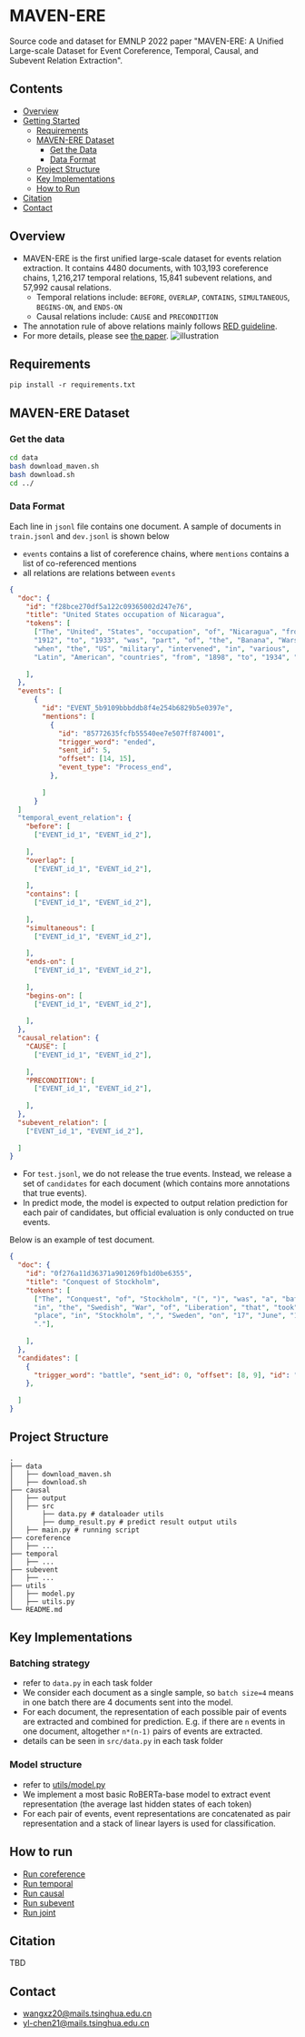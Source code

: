 # MAVEN-ERE
Source code and dataset for EMNLP 2022 paper "MAVEN-ERE: A Unified Large-scale Dataset for Event Coreference, Temporal, Causal, and Subevent Relation Extraction".

## Contents

- [Overview](#overview)
- [Getting Started](#requirements)
  - [Requirements](#requirements)
  - [MAVEN-ERE Dataset](#maven-ere-dataset)
    - [Get the Data](#get-the-data)
    - [Data Format](#data-format)
  - [Project Structure](#project-structure)
  - [Key Implementations](#key-implementations)
  - [How to Run](#how-to-run)
- [Citation](#citation)
- [Contact](#contact)

## Overview
- MAVEN-ERE is the first unified large-scale dataset for events relation extraction. It contains 4480 documents, with 103,193 coreference chains, 1,216,217 temporal relations, 15,841 subevent relations, and 57,992 causal relations. 
  - Temporal relations include: `BEFORE`, `OVERLAP`, `CONTAINS`, `SIMULTANEOUS`, `BEGINS-ON`, and `ENDS-ON`
  - Causal relations include: `CAUSE` and `PRECONDITION`
- The annotation rule of above relations mainly follows [RED guideline](https://github.com/timjogorman/RicherEventDescription/blob/master/guidelines.md).
- For more details, please see [the paper]().
![illustration](https://user-images.githubusercontent.com/55496186/196908089-e240d099-cdfd-4286-9046-e7e9d764562e.png)


## Requirements
```shell
pip install -r requirements.txt
```
## MAVEN-ERE Dataset
### Get the data
```bash
cd data
bash download_maven.sh
bash download.sh
cd ../
```

### Data Format
Each line in `jsonl` file contains one document. A sample of documents in `train.jsonl` and `dev.jsonl` is shown below
- `events` contains a list of coreference chains, where `mentions` contains a list of co-referenced mentions
- all relations are relations between `events`

```json
{
  "doc": {
    "id": "f28bce270df5a122c09365002d247e76",
    "title": "United States occupation of Nicaragua",
    "tokens": [
      ["The", "United", "States", "occupation", "of", "Nicaragua", "from", 
      "1912", "to", "1933", "was", "part", "of", "the", "Banana", "Wars", ",", 
      "when", "the", "US", "military", "intervened", "in", "various", 
      "Latin", "American", "countries", "from", "1898", "to", "1934", "."],
      
    ],
  },
  "events": [
      {
        "id": "EVENT_5b9109bbbddb8f4e254b6829b5e0397e",
        "mentions": [
          {
            "id": "85772635fcfb55540ee7e507ff874001",
            "trigger_word": "ended",
            "sent_id": 5,
            "offset": [14, 15],
            "event_type": "Process_end",
          },
          
        ]
      }
  ]
  "temporal_event_relation": {
    "before": [
      ["EVENT_id_1", "EVENT_id_2"],
      
    ],
    "overlap": [
      ["EVENT_id_1", "EVENT_id_2"],
      
    ],
    "contains": [
      ["EVENT_id_1", "EVENT_id_2"],
      
    ],
    "simultaneous": [
      ["EVENT_id_1", "EVENT_id_2"],
      
    ],
    "ends-on": [
      ["EVENT_id_1", "EVENT_id_2"],
      
    ],
    "begins-on": [
      ["EVENT_id_1", "EVENT_id_2"],
      
    ],
  },
  "causal_relation": {
    "CAUSE": [
      ["EVENT_id_1", "EVENT_id_2"],
      
    ],
    "PRECONDITION": [ 
      ["EVENT_id_1", "EVENT_id_2"],
      
    ],
  },
  "subevent_relation": [
    ["EVENT_id_1", "EVENT_id_2"],
    
  ]
}
```

- For `test.jsonl`, we do not release the true events. Instead, we release a set of `candidates` for each document (which contains more annotations that true events). 
- In predict mode, the model is expected to output relation prediction for each pair of candidates, but official evaluation is only conducted on true events.

Below is an example of test document.
```json
{
  "doc": {
    "id": "0f276a11d36371a901269fb1d0be6355",
    "title": "Conquest of Stockholm",
    "tokens": [
      ["The", "Conquest", "of", "Stockholm", "(", ")", "was", "a", "battle", 
      "in", "the", "Swedish", "War", "of", "Liberation", "that", "took", 
      "place", "in", "Stockholm", ",", "Sweden", "on", "17", "June", "1523", 
      "."],
      
    ],
  },
  "candidates": [
    {
      "trigger_word": "battle", "sent_id": 0, "offset": [8, 9], "id": "ad1e13bf97cd52fcf43086da34074953"
    },
    
  ]
}
```

## Project Structure
```
.
├── data
│   ├── download_maven.sh
│   ├── download.sh
├── causal
│   ├── output
│   ├── src
│       ├── data.py # dataloader utils
│       ├── dump_result.py # predict result output utils
│   ├── main.py # running script
├── coreference
│   ├── ...
├── temporal
│   ├── ...
├── subevent
│   ├── ...
├── utils
│   ├── model.py
│   ├── utils.py
└── README.md
```

## Key Implementations

### Batching strategy
- refer to `data.py` in each task folder
- We consider each document as a single sample, so `batch size=4` means in one batch there are 4 documents sent into the model.
- For each document, the representation of each possible pair of events are extracted and combined for prediction. E.g. if there are `n` events in one document, altogether `n*(n-1)` pairs of events are extracted.
- details can be seen in `src/data.py` in each task folder


### Model structure
- refer to [utils/model.py](utils/model.py)
- We implement a most basic RoBERTa-base model to extract event representation (the average last hidden states of each token)
- For each pair of events, event representations are concatenated as pair representation and a stack of linear layers is used for classification.

## How to run
- [Run coreference](coreference/README.md)
- [Run temporal](temporal/README.md)
- [Run causal](causal/README.md)
- [Run subevent](subevent/README.md)
- [Run joint](joint/README.md)


## Citation
TBD

## Contact
- wangxz20@mails.tsinghua.edu.cn
- yl-chen21@mails.tsinghua.edu.cn
